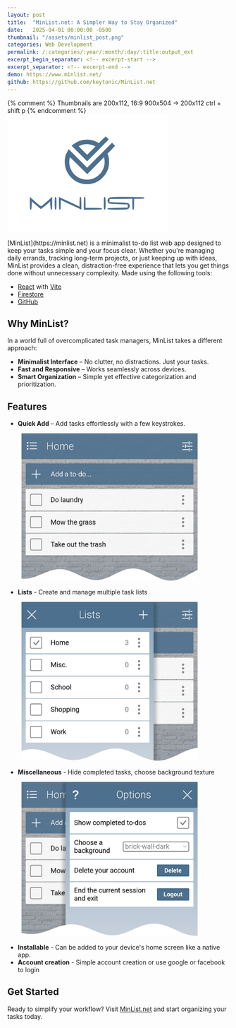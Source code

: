 ```yaml
---
layout: post
title:  "MinList.net: A Simpler Way to Stay Organized"
date:   2025-04-01 00:00:00 -0500
thumbnail: "/assets/minlist_post.png"
categories: Web Development
permalink: /:categories/:year/:month/:day/:title:output_ext
excerpt_begin_separator: <!-- excerpt-start -->
excerpt_separator: <!-- excerpt-end -->
demo: https://www.minlist.net/
github: https://github.com/keytonic/MinList.net
---
```

{% comment %} 
    Thumbnails are 200x112, 16:9
    900x504 -> 200x112 ctrl + shift p
{% endcomment %}
![MinList](https://raw.githubusercontent.com/keytonic/MinList/refs/heads/main/public/images/minlist.png)

<!-- excerpt-start -->[MinList](https://minlist.net) is a minimalist to-do list web app designed to keep your tasks simple and your focus clear. Whether you're managing daily errands, tracking long-term projects, or just keeping up with ideas, MinList provides a clean, distraction-free experience that lets you get things done without unnecessary complexity. <!-- excerpt-end -->Made using the following tools:

- [React](https://react.dev) with [Vite](https://vite.dev)
- [Firestore](https://firebase.google.com/products/firestore)
- [GitHub](https://github.com/keytonic/MinList)

## Why MinList?

In a world full of overcomplicated task managers, MinList takes a different approach:

- **Minimalist Interface** – No clutter, no distractions. Just your tasks.
- **Fast and Responsive** – Works seamlessly across devices.
- **Smart Organization** – Simple yet effective categorization and prioritization.
 
## Features

- **Quick Add** – Add tasks effortlessly with a few keystrokes.

&nbsp;&nbsp;&nbsp;&nbsp;&nbsp;&nbsp;&nbsp;&nbsp;<img src="https://raw.githubusercontent.com/keytonic/MinList/refs/heads/main/public/images/Screenshot1.png" width="400px">


- **Lists** - Create and manage multiple task lists

&nbsp;&nbsp;&nbsp;&nbsp;&nbsp;&nbsp;&nbsp;&nbsp;<img src="https://raw.githubusercontent.com/keytonic/MinList/refs/heads/main/public/images/Screenshot2.png" width="400px">

- **Miscellaneous** - Hide completed tasks, choose background texture

&nbsp;&nbsp;&nbsp;&nbsp;&nbsp;&nbsp;&nbsp;&nbsp;<img src="https://raw.githubusercontent.com/keytonic/MinList/refs/heads/main/public/images/Screenshot3.png" width="400px">


- **Installable** - Can be added to your device's home screen like a native app.
- **Account creation** - Simple account creation or use google or facebook to login

## Get Started

Ready to simplify your workflow? Visit [MinList.net](https://minlist.net) and start organizing your tasks today.





